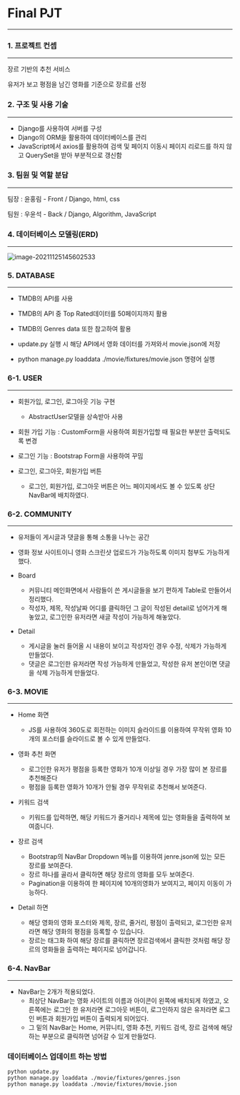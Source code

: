 # Final PJT

------



### 1. 프로젝트 컨셉

------

장르 기반의 추천 서비스

유저가 보고 평점을 남긴 영화를 기준으로 장르를 선정



### 2. 구조 및 사용 기술

------

- Django를 사용하여 서버를 구성
- Django의 ORM을 활용하여 데이터베이스를 관리
- JavaScript에서 axios를 활용하여 검색 및 페이지 이동시 페이지 리로드를 하지 않고 QuerySet을 받아 부분적으로 갱신함



### 3. 팀원 및 역할 분담

------

팀장 : 윤홍림 - Front / Django, html, css

팀원 : 우윤석 - Back / Django, Algorithm, JavaScript



### 4. 데이터베이스 모델링(ERD)

------

![image-20211125145602533](../../assets/images/README/image-20211125145602533.png)



### 5. DATABASE

------

- TMDB의 API를 사용

- TMDB의 API 중 Top Rated데이터를 50페이지까지 활용

- TMDB의 Genres data 또한 참고하여 활용
- update.py 실행 시 해당 API에서 영화 데이터를 가져와서 movie.json에 저장
- python manage.py loaddata ./movie/fixtures/movie.json 명령어 실행



### 6-1. USER

------

- 회원가입, 로그인, 로그아웃 기능 구현
  - AbstractUser모델을 상속받아 사용

- 회원 가입 기능 : CustomForm을 사용하여 회원가입할 때 필요한 부분만 출력되도록 변경
- 로그인 기능 : Bootstrap Form을 사용하여 꾸밈
- 로그인, 로그아웃, 회원가입 버튼
  - 로그인, 회원가입, 로그아웃 버튼은 어느 페이지에서도 볼 수 있도록 상단 NavBar에 배치하였다.



### 6-2. COMMUNITY

------

- 유저들이 게시글과 댓글을 통해 소통을 나누는 공간
- 영화 정보 사이트이니 영화 스크린샷 업로드가 가능하도록 이미지 첨부도 가능하게 했다.
- Board
  - 커뮤니티 메인화면에서 사람들이 쓴 게시글들을 보기 편하게 Table로 만들어서 정리했다.
  - 작성자, 제목, 작성날짜 어디를 클릭하던 그 글이 작성된 detail로 넘어가게 해놓았고, 로그인한 유저라면 새글 작성이 가능하게 해놓았다.

- Detail
  - 게시글을 눌러 들어올 시 내용이 보이고 작성자인 경우 수정, 삭제가 가능하게 만들었다.
  - 댓글은 로그인한 유저라면 작성 가능하게 만들었고, 작성한 유저 본인이면 댓글을 삭제 가능하게 만들었다.



### 6-3. MOVIE

------

- Home 화면
  - JS를 사용하여 360도로 회전하는 이미지 슬라이드를 이용하여 무작위 영화 10개의 포스터를 슬라이드로 볼 수 있게 만들었다.

- 영화 추천 화면
  - 로그인한 유저가 평점을 등록한 영화가 10개 이상일 경우 가장 많이 본 장르를 추천해준다
  - 평점을 등록한 영화가 10개가 안될 경우 무작위로 추천해서 보여준다.

- 키워드 검색
  - 키워드를 입력하면, 해당 키워드가 줄거리나 제목에 있는 영화들을 출력하여 보여줍니다.

- 장르 검색
  - Bootstrap의 NavBar Dropdown 메뉴를 이용하여 jenre.json에 있는 모든 장르를 보여준다.
  - 장르 하나를 골라서 클릭하면 해당 장르의 영화를 모두 보여준다.
  - Pagination을 이용하여 한 페이지에 10개의영화가 보여지고, 페이지 이동이 가능하다.

- Detail 하면
  - 해당 영화의 영화 포스터와 제목, 장르, 줄거리, 평점이 출력되고, 로그인한 유저라면 해당 영화의 평점을 등록할 수 있습니다. 
  - 장르는 태그화 하여 해당 장르를 클릭하면 장르검색에서 클릭한 것처럼 해당 장르의 영화들을 출력하는 페이지로 넘어갑니다.



### 6-4. NavBar

------

- NavBar는 2개가 적용되었다.
  - 최상단 NavBar는 영화 사이트의 이름과 아이콘이 왼쪽에 배치되게 하였고, 오른쪽에는 로그인 한 유저라면 로그아웃 버튼이, 로그인하지 않은 유저라면 로그인 버튼과 회원가입 버튼이 출력되게 되어있다.
  - 그 밑의 NavBar는 Home, 커뮤니티, 영화 추천, 키워드 검색, 장르 검색에 해당하는 부분으로 클릭하면 넘어갈 수 있게 만들었다.







### 데이터베이스 업데이트 하는 방법

```
python update.py
python manage.py loaddata ./movie/fixtures/genres.json
python manage.py loaddata ./movie/fixtures/movie.json 
```


